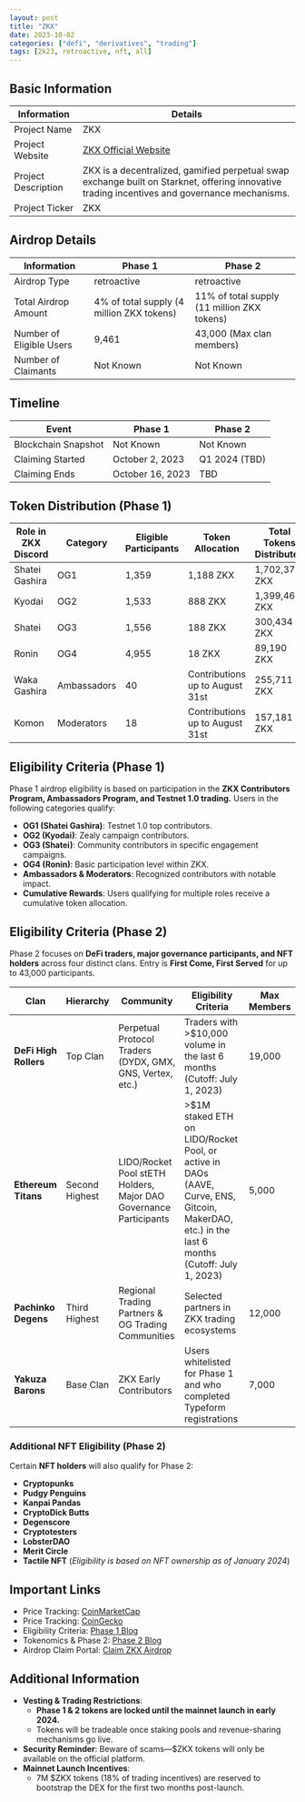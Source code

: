```yaml
---
layout: post
title: "ZKX"
date: 2023-10-02
categories: ["defi", "derivatives", "trading"]
tags: [2k23, retroactive, nft, all]
---
```


## Basic Information

| Information         | Details                                                                                                                                       |
| ------------------- | --------------------------------------------------------------------------------------------------------------------------------------------- |
| Project Name        | ZKX                                                                                                                                           |
| Project Website     | [ZKX Official Website](https://zkx.fi)                                                                                                        |
| Project Description | ZKX is a decentralized, gamified perpetual swap exchange built on Starknet, offering innovative trading incentives and governance mechanisms. |
| Project Ticker      | ZKX                                                                                                                                           |

## Airdrop Details

| Information              | Phase 1                                   | Phase 2                                     |
| ------------------------ | ----------------------------------------- | ------------------------------------------- |
| Airdrop Type             | retroactive                               | retroactive                                 |
| Total Airdrop Amount     | 4% of total supply (4 million ZKX tokens) | 11% of total supply (11 million ZKX tokens) |
| Number of Eligible Users | 9,461                                     | 43,000 (Max clan members)                   |
| Number of Claimants      | Not Known                                 | Not Known                                   |

## Timeline

| Event               | Phase 1          | Phase 2       |
| ------------------- | ---------------- | ------------- |
| Blockchain Snapshot | Not Known        | Not Known     |
| Claiming Started    | October 2, 2023  | Q1 2024 (TBD) |
| Claiming Ends       | October 16, 2023 | TBD           |

## Token Distribution (Phase 1)

| Role in ZKX Discord | Category    | Eligible Participants | Token Allocation                | Total Tokens Distributed |
| ------------------- | ----------- | --------------------- | ------------------------------- | ------------------------ |
| Shatei Gashira      | OG1         | 1,359                 | 1,188 ZKX                       | 1,702,374 ZKX            |
| Kyodai              | OG2         | 1,533                 | 888 ZKX                         | 1,399,464 ZKX            |
| Shatei              | OG3         | 1,556                 | 188 ZKX                         | 300,434 ZKX              |
| Ronin               | OG4         | 4,955                 | 18 ZKX                          | 89,190 ZKX               |
| Waka Gashira        | Ambassadors | 40                    | Contributions up to August 31st | 255,711 ZKX              |
| Komon               | Moderators  | 18                    | Contributions up to August 31st | 157,181 ZKX              |

## Eligibility Criteria (Phase 1)

Phase 1 airdrop eligibility is based on participation in the **ZKX Contributors Program, Ambassadors Program, and Testnet 1.0 trading.** Users in the following categories qualify:

- **OG1 (Shatei Gashira)**: Testnet 1.0 top contributors.
- **OG2 (Kyodai)**: Zealy campaign contributors.
- **OG3 (Shatei)**: Community contributors in specific engagement campaigns.
- **OG4 (Ronin)**: Basic participation level within ZKX.
- **Ambassadors & Moderators**: Recognized contributors with notable impact.
- **Cumulative Rewards**: Users qualifying for multiple roles receive a cumulative token allocation.

## Eligibility Criteria (Phase 2)

Phase 2 focuses on **DeFi traders, major governance participants, and NFT holders** across four distinct clans. Entry is **First Come, First Served** for up to 43,000 participants.

| Clan                  | Hierarchy      | Community                                                         | Eligibility Criteria                                                                                                                           | Max Members |
| --------------------- | -------------- | ----------------------------------------------------------------- | ---------------------------------------------------------------------------------------------------------------------------------------------- | ----------- |
| **DeFi High Rollers** | Top Clan       | Perpetual Protocol Traders (DYDX, GMX, GNS, Vertex, etc.)         | Traders with >$10,000 volume in the last 6 months (Cutoff: July 1, 2023)                                                                       | 19,000      |
| **Ethereum Titans**   | Second Highest | LIDO/Rocket Pool stETH Holders, Major DAO Governance Participants | >$1M staked ETH on LIDO/Rocket Pool, or active in DAOs (AAVE, Curve, ENS, Gitcoin, MakerDAO, etc.) in the last 6 months (Cutoff: July 1, 2023) | 5,000       |
| **Pachinko Degens**   | Third Highest  | Regional Trading Partners & OG Trading Communities                | Selected partners in ZKX trading ecosystems                                                                                                    | 12,000      |
| **Yakuza Barons**     | Base Clan      | ZKX Early Contributors                                            | Users whitelisted for Phase 1 and who completed Typeform registrations                                                                         | 7,000       |

### Additional NFT Eligibility (Phase 2)

Certain **NFT holders** will also qualify for Phase 2:

- **Cryptopunks**
- **Pudgy Penguins**
- **Kanpai Pandas**
- **CryptoDick Butts**
- **Degenscore**
- **Cryptotesters**
- **LobsterDAO**
- **Merit Circle**
- **Tactile NFT**
  (_Eligibility is based on NFT ownership as of January 2024_)

## Important Links

- Price Tracking: [CoinMarketCap](https://coinmarketcap.com/currencies/zkx)
- Price Tracking: [CoinGecko](https://www.coingecko.com/en/coins/zkx)
- Eligibility Criteria: [Phase 1 Blog](https://web.archive.org/web/20231126223908/https://zkxprotocol.medium.com/zkx-airdrop-phase-1-early-contributors-399bdc1696a3)
- Tokenomics & Phase 2: [Phase 2 Blog](https://web.archive.org/web/20240203125033/https://zkx.fi/blogs/introducing-og-trade-clans-explore-eligibility-criteria-and-reward-mechanisms)
- Airdrop Claim Portal: [Claim ZKX Airdrop](https://bit.ly/3Q9Nv5v)

## Additional Information

- **Vesting & Trading Restrictions**:
  - **Phase 1 & 2 tokens are locked until the mainnet launch in early 2024.**
  - Tokens will be tradeable once staking pools and revenue-sharing mechanisms go live.
- **Security Reminder**: Beware of scams—$ZKX tokens will only be available on the official platform.
- **Mainnet Launch Incentives**:
  - 7M $ZKX tokens (18% of trading incentives) are reserved to bootstrap the DEX for the first two months post-launch.
